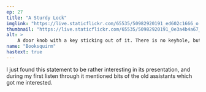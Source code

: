 ```yaml
---
ep: 27
title: "A Sturdy Lock"
imglink: "https://live.staticflickr.com/65535/50982920191_ed602c1666_o.jpg"
thumbnail: "https://live.staticflickr.com/65535/50982920191_0e3a4b4a67_q.jpg"
alt: >
    A door knob with a key sticking out of it. There is no keyhole, but blood drips off of the doorknob.
name: "Booksquirm"
hastext: true
---
```

I just found this statement to be rather interesting in its presentation, and during my first listen through it mentioned bits of the old assistants which got me interested.
